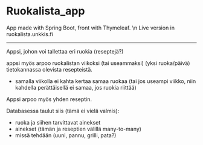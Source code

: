 # Ruokalista_app

App made with Spring Boot, front with Thymeleaf. \n
Live version in ruokalista.unkkis.fi


--------------

Appsi, johon voi tallettaa eri ruokia (reseptejä?)

appsi myös arpoo ruokalistan viikoksi (tai useammaksi) (yksi ruoka/päivä) tietokannassa olevista resepteistä.
  - samalla viikolla ei kahta kertaa samaa ruokaa (tai jos useampi viikko, niin kahdella perättäisellä ei samaa, jos ruokia riittää)


Appsi arpoo myös yhden reseptin.

Databasessa taulut siis (tämä ei vielä valmis):
- ruoka ja siihen tarvittavat ainekset
- ainekset (tämän ja reseptien välillä many-to-many)
- missä tehdään (uuni, pannu, grilli, pata?)


